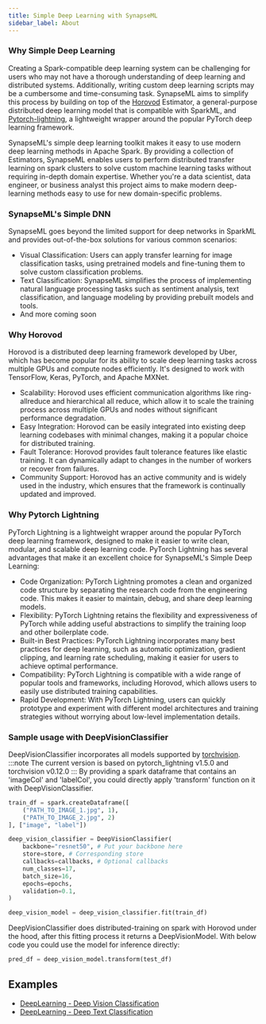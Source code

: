 ```yaml
---
title: Simple Deep Learning with SynapseML
sidebar_label: About
---
```


### Why Simple Deep Learning
Creating a Spark-compatible deep learning system can be challenging for users who may not have a 
thorough understanding of deep learning and distributed systems. Additionally, writing custom deep learning 
scripts may be a cumbersome and time-consuming task.
SynapseML aims to simplify this process by building on top of the [Horovod](https://github.com/horovod/horovod) Estimator, a general-purpose 
distributed deep learning model that is compatible with SparkML, and [Pytorch-lightning](https://github.com/Lightning-AI/lightning),
a lightweight wrapper around the popular PyTorch deep learning framework.

SynapseML's simple deep learning toolkit makes it easy to use modern deep learning methods in Apache Spark.
By providing a collection of Estimators, SynapseML enables users to perform distributed transfer learning on
spark clusters to solve custom machine learning tasks without requiring in-depth domain expertise.
Whether you're a data scientist, data engineer, or business analyst this project aims to make modern deep-learning methods easy to use for new domain-specific problems.

### SynapseML's Simple DNN
SynapseML goes beyond the limited support for deep networks in SparkML and provides out-of-the-box solutions for various common scenarios:
- Visual Classification: Users can apply transfer learning for image classification tasks, using pretrained models and fine-tuning them to solve custom classification problems.
- Text Classification: SynapseML simplifies the process of implementing natural language processing tasks such as sentiment analysis, text classification, and language modeling by providing prebuilt models and tools.
- And more coming soon

### Why Horovod
Horovod is a distributed deep learning framework developed by Uber, which has become popular for its ability to scale
deep learning tasks across multiple GPUs and compute nodes efficiently. It's designed to work with TensorFlow, Keras, PyTorch, and Apache MXNet.
- Scalability: Horovod uses efficient communication algorithms like ring-allreduce and hierarchical all reduce, which allow it to scale the training process across multiple GPUs and nodes without significant performance degradation.
- Easy Integration: Horovod can be easily integrated into existing deep learning codebases with minimal changes, making it a popular choice for distributed training.
- Fault Tolerance: Horovod provides fault tolerance features like elastic training. It can dynamically adapt to changes in the number of workers or recover from failures.
- Community Support: Horovod has an active community and is widely used in the industry, which ensures that the framework is continually updated and improved.

### Why Pytorch Lightning
PyTorch Lightning is a lightweight wrapper around the popular PyTorch deep learning framework, designed to make it 
easier to write clean, modular, and scalable deep learning code. PyTorch Lightning has several advantages that 
make it an excellent choice for SynapseML's Simple Deep Learning:
- Code Organization: PyTorch Lightning promotes a clean and organized code structure by separating the research code from the engineering code. This makes it easier to maintain, debug, and share deep learning models.
- Flexibility: PyTorch Lightning retains the flexibility and expressiveness of PyTorch while adding useful abstractions to simplify the training loop and other boilerplate code.
- Built-in Best Practices: PyTorch Lightning incorporates many best practices for deep learning, such as automatic optimization, gradient clipping, and learning rate scheduling, making it easier for users to achieve optimal performance.
- Compatibility: PyTorch Lightning is compatible with a wide range of popular tools and frameworks, including Horovod, which allows users to easily use distributed training capabilities.
- Rapid Development: With PyTorch Lightning, users can quickly prototype and experiment with different model architectures and training strategies without worrying about low-level implementation details.

### Sample usage with DeepVisionClassifier
DeepVisionClassifier incorporates all models supported by [torchvision](https://github.com/pytorch/vision). 
:::note
The current version is based on pytorch_lightning v1.5.0 and torchvision v0.12.0
:::
By providing a spark dataframe that contains an 'imageCol' and 'labelCol', you could directly apply 'transform' function
on it with DeepVisionClassifier.
```python
train_df = spark.createDataframe([
    ("PATH_TO_IMAGE_1.jpg", 1),
    ("PATH_TO_IMAGE_2.jpg", 2)
], ["image", "label"])

deep_vision_classifier = DeepVisionClassifier(
    backbone="resnet50", # Put your backbone here
    store=store, # Corresponding store
    callbacks=callbacks, # Optional callbacks
    num_classes=17,
    batch_size=16,
    epochs=epochs,
    validation=0.1,
)

deep_vision_model = deep_vision_classifier.fit(train_df)
```
DeepVisionClassifier does distributed-training on spark with Horovod under the hood, after this fitting process it returns
a DeepVisionModel. With below code you could use the model for inference directly:
```python
pred_df = deep_vision_model.transform(test_df)
```

## Examples
- [DeepLearning - Deep Vision Classification](../DeepLearning%20-%20Deep%20Vision%20Classification)
- [DeepLearning - Deep Text Classification](../DeepLearning%20-%20Deep%20Text%20Classification)

